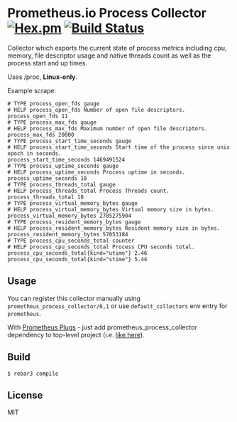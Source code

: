 Prometheus.io Process Collector [![Hex.pm](https://img.shields.io/hexpm/v//prometheus_process_collector.svg?maxAge=2592000)](https://hex.pm/packages/prometheus_process_collector) [![Build Status](https://travis-ci.org/deadtrickster/prometheus_process_collector.svg?branch=master)](https://travis-ci.org/deadtrickster/prometheus_process_collector.erl)
=====

Collector which exports the current state of process metrics including cpu, memory, file descriptor usage and native threads count as well as the process start and up times.

Uses /proc, **Linux-only**.

Example scrape:

```
# TYPE process_open_fds gauge
# HELP process_open_fds Number of open file descriptors.
process_open_fds 11
# TYPE process_max_fds gauge
# HELP process_max_fds Maximum number of open file descriptors.
process_max_fds 20000
# TYPE process_start_time_seconds gauge
# HELP process_start_time_seconds Start time of the process since unix epoch in seconds.
process_start_time_seconds 1469491524
# TYPE process_uptime_seconds gauge
# HELP process_uptime_seconds Process uptime in seconds.
process_uptime_seconds 18
# TYPE process_threads_total gauge
# HELP process_threads_total Process Threads count.
process_threads_total 18
# TYPE process_virtual_memory_bytes gauge
# HELP process_virtual_memory_bytes Virtual memory size in bytes.
process_virtual_memory_bytes 2785275904
# TYPE process_resident_memory_bytes gauge
# HELP process_resident_memory_bytes Resident memory size in bytes.
process_resident_memory_bytes 57053184
# TYPE process_cpu_seconds_total counter
# HELP process_cpu_seconds_total Process CPU seconds total.
process_cpu_seconds_total{kind="utime"} 2.46
process_cpu_seconds_total{kind="stime"} 5.44
```

Usage
-----

You can register this collector manually using `prometheus_process_collector/0,1` or use `default_collectors` env entry for `prometheus`.

With [Prometheus Plugs](https://github.com/deadtrickster/prometheus-plugs) - just add prometheus_process_collector dependency to top-level project (i.e. [like here](https://github.com/deadtrickster/prometheus-plugs-example/edit/master/mix.exs)).


Build
-----

    $ rebar3 compile

License
-----

MIT
